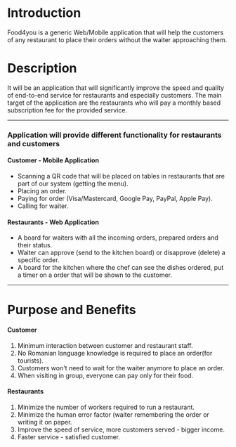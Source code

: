 # **Introduction**
Food4you is a generic Web/Mobile application that will help the customers of any restaurant to place their orders without the waiter approaching them.

# **Description**
It will be an application that will significantly improve the speed and quality of end-to-end service for restaurants and especially customers. The main target of the application are the restaurants who will pay a monthly based subscription fee for the provided service.

***
### Application will provide different functionality for restaurants and customers
#### Customer - Mobile Application
* Scanning a QR code that will be placed on tables in restaurants that are part of our system (getting the menu).
* Placing an order.
* Paying for order (Visa/Mastercard, Google Pay, PayPal, Apple Pay).
* Calling for waiter.
#### Restaurants - Web Application
* A board for waiters with all the incoming orders, prepared orders and their status.
* Waiter can approve (send to the kitchen board) or disapprove (delete) a specific order.
* A board for the kitchen where the chef can see the dishes ordered, put a timer on a order that will be shown to the customer.
***
# **Purpose and Benefits**
#### Customer
1. Minimum interaction between customer and restaurant staff.
2. No Romanian language knowledge is required to place an order(for tourists).
3. Customers won't need to wait for the waiter anymore to place an order.
4. When visiting in group, everyone can pay only for their food.
#### Restaurants
1. Minimize the number of workers required to run a restaurant.
2. Minimize the human error factor (waiter remembering the order or writing it on paper.
3. Improve the speed of service, more customers served - bigger income.
4. Faster service - satisfied customer.
